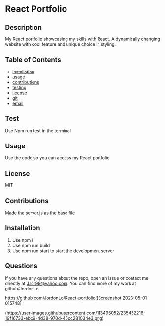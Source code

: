 # React Portfolio
  
  ## Description
  My React portfolio showcasing my skills with React. A dynamically changing website with cool feature and unique choice in styling.
  
  ## Table of Contents
  * [installation](#installation)
  * [usage](#usage)
  * [contributions](#contributions)
  * [testing](#testing)
  * [license](#license)
  * [git](#git)
  * [email](#email)
  
  ## Test
  Use Npm run test in the terminal
  
  ## Usage
  Use the code so you can access my React portfolio

  ## License
  MIT

  ## Contributions
  Made the server.js as the base file

  ## Installation
  1. Use npm i
  2. Use npm run build
  3. Use npm run start to start the development server

  ## Questions
  If you have any questions about the repo, open an issue or contact me directly at J.lor99@yahoo.com. You can find more of my work at github/JordonLo
  
  https://github.com/JordonLo/React-portfolio![Screenshot 2023-05-01 015748]
  
  (https://user-images.githubusercontent.com/113495052/235432216-19f16733-ebc9-4d38-970d-45cc281034e3.png)
